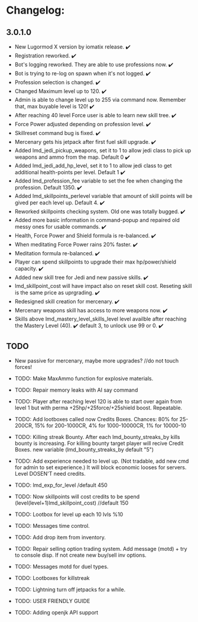 # Changelog:

## 3.0.1.0
- New Lugormod X version by iomatix release. ✔️
- Registration reworked. ✔️
- Bot's logging reworked. They are able to use professions now. ✔️
- Bot is trying to re-log on spawn when it's not logged. ✔️
- Profession selection is changed. ✔️
- Changed Maximum level up to 120. ✔️
- Admin is able to change level up to 255 via command now. Remember that, max buyable level is 120! ✔️
- After reaching 40 level Force user is able to learn new skill tree. ✔️
- Force Power adjusted depending on profession level. ✔️
- Skillreset command bug is fixed. ✔️
- Mercenary gets his jetpack after first fuel skill upgrade. ✔️
- Added lmd_jedi_pickup_weapons, set it to 1 to allow jedi class to pick up weapons and ammo from the map. Default 0 ✔️
- Added lmd_jedi_add_hp_level, set it to 1 to allow jedi class to get additional health-points per level. Default 1 ✔️
- Added lmd_profession_fee variable to set the fee when changing the profession. Default 1350. ✔️
- Added lmd_skillpoints_perlevel variable that amount of skill points will be gived per each level up. Default 4. ✔️
- Reworked skillpoints checking system. Old one was totally bugged. ✔️
- Added more basic information in command-popup and repaired old messy ones for usable commands. ✔️
- Health, Force Power and Shield formula is re-balanced. ✔️
- When meditating Force Power rains 20% faster.  ✔️
- Meditation formula re-balanced.  ✔️
- Player can spend skillpoints to upgrade their max hp/power/shield capacity. ✔️
- Added new skill tree for Jedi and new passive skills. ✔️
- lmd_skillpoint_cost will have impact also on reset skill cost. Reseting skill is the same price as uprgrading. ✔️
- Redesigned skill creation for mercenary. ✔️
- Mercenary weapons skill has access to more weapons now. ✔️
- Skills above lmd_mastery_level_skills_level level availble after reaching the Mastery Level (40). ✔️ default 3, to unlock use 99 or 0. ✔️

## TODO
- New passive for mercenary, maybe more upgrades? //do not touch forces!

- TODO: Make MaxAmmo function for explosive materials.  
- TODO: Repair memory leaks with AI say command
- TODO: Player after reaching level 120 is able to start over again from level 1 but with perma +25hp/+25force/+25shield boost. Repeatable. 
- TODO: Add lootboxes called now Credits Boxes. Chances: 80% for 25-200CR, 15% for 200-1000CR, 4% for 1000-10000CR, 1% for 10000-10
- TODO: Killing streak Bounty. After each lmd_bounty_streaks_by kills bounty is increasing. For killing bounty target player will recive Credit Boxes. new variable (lmd_bounty_streaks_by default "5")

- TODO: Add experience needed to level up. (Not tradable, add new cmd for admin to set experience.) It will block economic looses for servers. Level DOSEN'T need credits.
- TODO: lmd_exp_for_level /default 450
- TODO: Now skillpoints will cost credits to be spend (level(level+1)lmd_skillpoint_cost)  //default 150

- TODO: Lootbox for level up each 10 lvls %10
- TODO: Messages time control.
- TODO: Add drop item from inventory.
- TODO: Repair selling option trading system. Add message (motd) + try to console disp. If not create new buy/sell inv options.
- TODO: Messages motd for duel types.
- TODO: Lootboxes for killstreak

- TODO: Lightning turn off jetpacks for a while. 

- TODO: USER FRIENDLY GUIDE
- TODO: Adding openjk API support
